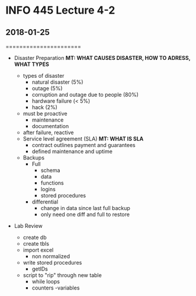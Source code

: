 # INFO 445 Lecture 4-2
## 2018-01-25
======================


- Disaster Preparation **MT: WHAT CAUSES DISASTER, HOW TO ADRESS, WHAT TYPES**
    - types of disaster
        - natural disaster (5%)
        - outage (5%)
        - corruption and outage due to people (80%)
        - hardware failure (< 5%)
        - hack (2%)
    - must be proactive
        - maintenance
        - documentation
    - after failure, reactive
    - Service level agreement (SLA) **MT: WHAT IS SLA**
        - contract outlines payment and guarantees
        - defined maintenance and uptime
    - Backups
        - Full
            - schema
            - data
            - functions
            - logins
            - stored procedures
        - differential
            - change in data since last full backup
            - only need one diff and full to restore

- Lab Review
    - create db
    - create tbls
    - import excel
        - non normalized
    - write stored procedures
        - getIDs
    - script to "rip" through new table
        - while loops
        - counters
        -variables
